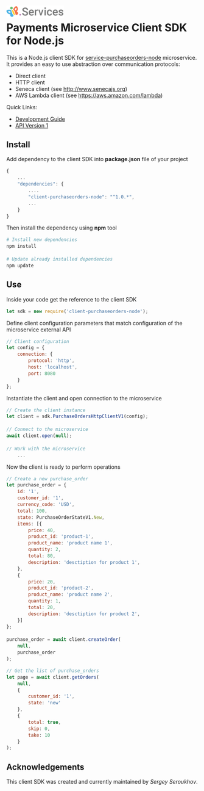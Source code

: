 # <img src="https://github.com/pip-services/pip-services/raw/master/design/Logo.png" alt="Pip.Services Logo" style="max-width:30%"> <br/> Payments Microservice Client SDK for Node.js

This is a Node.js client SDK for [service-purchaseorders-node](https://github.com/pip-services-ecommerce2/service-purchaseorders-node) microservice.
It provides an easy to use abstraction over communication protocols:

* Direct client
* HTTP client
* Seneca client (see http://www.senecajs.org)
* AWS Lambda client (see https://aws.amazon.com/lambda)

<a name="links"></a> Quick Links:

* [Development Guide](doc/Development.md)
* [API Version 1](doc/NodeClientApiV1.md)

## Install

Add dependency to the client SDK into **package.json** file of your project
```javascript
{
    ...
    "dependencies": {
        ....
        "client-purchaseorders-node": "^1.0.*",
        ...
    }
}
```

Then install the dependency using **npm** tool
```bash
# Install new dependencies
npm install

# Update already installed dependencies
npm update
```

## Use

Inside your code get the reference to the client SDK
```javascript
let sdk = new require('client-purchaseorders-node');
```

Define client configuration parameters that match configuration of the microservice external API
```javascript
// Client configuration
let config = {
    connection: {
        protocol: 'http',
        host: 'localhost', 
        port: 8080
    }
};
```

Instantiate the client and open connection to the microservice
```javascript
// Create the client instance
let client = sdk.PurchaseOrdersHttpClientV1(config);

// Connect to the microservice
await client.open(null);

// Work with the microservice
    ...
```

Now the client is ready to perform operations
```javascript
// Create a new purchase_order
let purchase_order = {
    id: '1',
    customer_id: '1',
    currency_code: 'USD',
    total: 100,
    state: PurchaseOrderStateV1.New,
    items: [{
        price: 40,
        product_id: 'product-1',
        product_name: 'product name 1',
        quantity: 2,
        total: 80,
        description: 'desctiption for product 1',
    },
    {
        price: 20,
        product_id: 'product-2',
        product_name: 'product name 2',
        quantity: 1,
        total: 20,
        description: 'desctiption for product 2',
    }]
};

purchase_order = await client.createOrder(
    null,
    purchase_order
);
```

```javascript
// Get the list of purchase_orders
let page = await client.getOrders(
    null,
    {
        customer_id: '1',
        state: 'new'
    },
    {
        total: true,
        skip: 0,
        take: 10
    }
);
```    

## Acknowledgements

This client SDK was created and currently maintained by *Sergey Seroukhov*.

